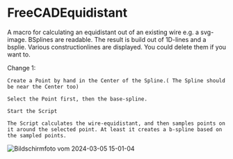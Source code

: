 # FreeCADEquidistant
A macro for calculating an equidistant out of an existing wire e.g. a svg-image.
BSplines are readable.
The result is build out of 1D-lines and a bsplie.
Various constructionlines are displayed.
You could delete them if you want to.

Change 1:

    Create a Point by hand in the Center of the Spline.( The Spline should be near the Center too)

    Select the Point first, then the base-spline.

    Start the Script

    The Script calculates the wire-equidistant, and then samples points on it around the selected point. At least it creates a b-spline based on the sampled points.
    
![Bildschirmfoto vom 2024-03-05 15-01-04](https://github.com/CalzitPLA/FreeCADEquidistant/assets/118506426/aa43f875-97f3-4633-a647-ffea73e29aa2)
